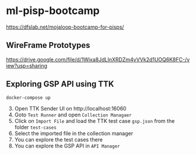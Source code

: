 # ml-pisp-bootcamp
https://dfslab.net/mojaloop-bootcamp-for-pisps/


## WireFrame Prototypes

https://drive.google.com/file/d/1Wixa8JdLInXRDZm4vVVk2d1UOQ6K8FC-/view?usp=sharing

## Exploring GSP API using TTK
```
docker-compose up
```
3. Open TTK Sender UI on http://localhost:16060
4. Goto `Test Runner` and open `Collection Managaer`
5. Click on `Import File` and load the TTK test case `gsp.json` from the folder `test-cases`
6. Select the imported file in the collection manager
7. You can explore the test cases there
8. You can explore the GSP API in `API Manager`
